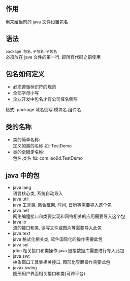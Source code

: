 ## 作用
用来给当前的 java 文件设置包名

## 语法
`package 包名.子包名.子包名`  
必须放在 java 文件的第一行, 即所有代码之前使用

## 包名如何定义
- 必须遵循标识符的规范
- 全部字母小写
- 企业开发中包名才有公司域名倒写

格式: package 域名倒写.模块名.组件名

## 类的名称
- 类的简单名称:   
  定义的类的名称 如: TestDemo
- 类的全限定名称:   
  包名.类名 如: com.leo9d.TestDemo

## java 中的包
- java.lang   
  语言核心类, 系统自动导入
- java.util  
  java 工具类, 集合框架, 时间, 日历等需要导入这个包
- java.net  
  网络编程接口和类要实现和网络相关的应用需要导入这个包
- java.io  
  流的接口和类, 读写文件或图片等需要导入此包
- java.text  
  java 格式化相关类, 软件国际化的操作需要此包
- java.sql  
  jdbc 相关接口和类操作 java 链接数据库需要进行导入此包
- java.swt  
  抽象窗口工具集相关接口, 图形化界面操作需要此包
- javax.swing  
  图形用户界面相关接口和类(可跨平台)